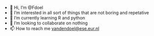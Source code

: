- 👋 Hi, I’m @Fdoel
- 👀 I’m interested in all sort of things that are not boring and repetative
- 🌱 I’m currently learning R and python
- 💞️ I’m looking to collaborate on nothing
- 📫 How to reach me vandendoel@ese.eur.nl 
<!---
Fdoel/Fdoel is a ✨ special ✨ repository because its `README.md` (this file) appears on your GitHub profile.
You can click the Preview link to take a look at your changes.
--->
